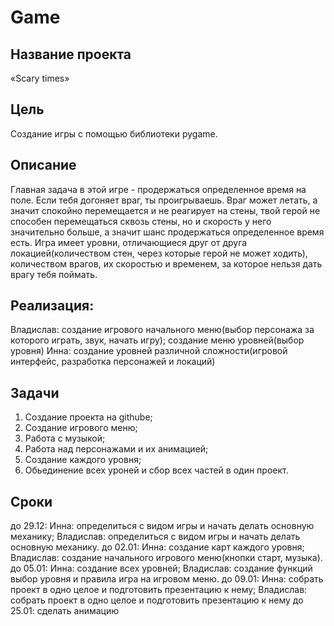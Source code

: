 # Game 
## Название проекта
«Scary times»
## Цель
Создание игры с помощью библиотеки pygame.
## Описание
Главная задача в этой игре - продержаться определенное время на поле. Если тебя догоняет враг, ты проигрываешь. Враг может летать, а значит спокойно перемещается и не реагирует на стены, твой герой не способен перемещаться сквозь стены, но и скорость у него значительно больше, а значит шанс продержаться определенное время есть. Игра имеет уровни, отличающиеся друг от друга локацией(количеством стен, через которые герой не может ходить), количеством врагов, их скоростью и временем, за которое нельзя дать врагу тебя поймать.
## Реализация:
Владислав: создание игрового начального меню(выбор персонажа за которого играть, звук, начать игру);
создание меню уровней(выбор уровня)
Инна: создание уровней различной сложности(игровой интерфейс, разработка персонажей и локаций)
## Задачи
1. Создание проекта на githube;
2. Создание игрового меню;
3. Работа с музыкой;
4. Работа над персонажами и их анимацией;
5. Создание каждого уровня;
6. Обьединение всех уроней и сбор всех частей в один проект. 
## Сроки
до 29.12:
Инна: определиться с видом игры и начать делать основную механику;
Владислав: определиться с видом игры и начать делать основную механику.
до 02.01:
Инна: создание карт каждого уровня;
Владислав: создание начального игрового меню(кнопки старт, музыка).
до 05.01:
Инна: создание всех уровней;
Владислав: создание функций выбор уровня и правила игра на игровом меню.
до 09.01:
Инна: собрать проект в одно целое и подготовить презентацию к нему;
Владислав: собрать проект в одно целое и подготовить презентацию к нему
до 25.01:
сделать анимацию
